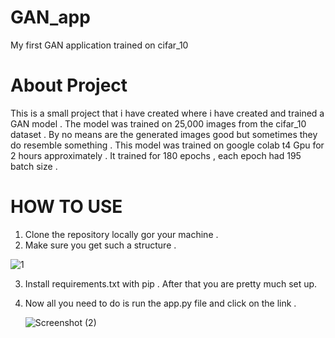 # GAN_app
 My first GAN application trained on cifar_10

 # About Project
This is a small project that i have created where i have created and trained a GAN model .
The model was trained on 25,000 images from the cifar_10 dataset .
By no means are the generated images good but sometimes they do resemble something .
This model was trained on google colab t4 Gpu for 2 hours approximately .
It trained for 180 epochs , each epoch had 195 batch size .


# HOW TO USE 
1. Clone the repository locally gor your machine .
2. Make sure you get such a structure .

![1](https://github.com/eli-shen08/GAN_app/assets/61158656/cf1e6f00-ef10-43e7-82d5-993449bf154f)

3. Install requirements.txt with pip . After that you are pretty much set up.
4. Now all you need to do is run the app.py file and click on the link .
   
   ![Screenshot (2)](https://github.com/eli-shen08/GAN_app/assets/61158656/e959f3de-b455-4885-aead-305cca880883)
